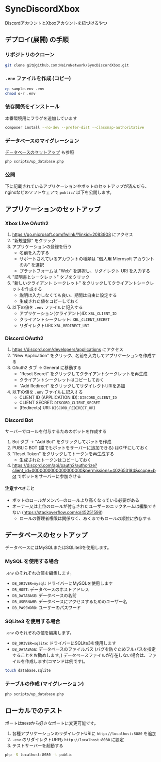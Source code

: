 # SyncDiscordXbox
DiscordアカウントとXboxアカウントを紐づけるやつ

## デプロイ(展開) の手順
### リポジトリのクローン
```bash
git clone git@github.com:NeiroNetwork/SyncDiscordXbox.git
```
### `.env` ファイルを作成 (コピー)
```bash
cp sample.env .env
chmod o-r .env
```
### 依存関係をインストール
本番環境用にフラグを追加しています
```bash
composer install --no-dev --prefer-dist --classmap-authoritative
```
### データベースのマイグレーション
<a href="#データベースのセットアップ">データベースのセットアップ</a> も参照
```bash
php scripts/up_database.php
```
### 公開
下に記載されているアプリケーションやボットのセットアップが済んだら、nginxなどのソフトウェアで `public/` 以下を公開します。

## アプリケーションのセットアップ
### Xbox Live OAuth2
1. https://go.microsoft.com/fwlink/?linkid=2083908 にアクセス
2. "新規登録" をクリック
3. アプリケーションの登録を行う
   - 名前を入力する
   - サポートされているアカウントの種類は "個人用 Microsoft アカウントのみ" を選択
   - プラットフォームは "Web" を選択し、リダイレクト URI を入力する
4. "証明書とシークレット" タブをクリック
5. "新しいクライアント シークレット" をクリックしてクライアントシークレットを作成する
   - 説明は入力しなくても良い、期間は自由に設定する
   - 生成された値をコピーしておく
6. 以下の値を `.env` ファイルに記入する
   - アプリケーション(クライアント)ID: `XBL_CLIENT_ID`
   - クライアントシークレット: `XBL_CLIENT_SECRET`
   - リダイレクトURI: `XBL_REDIRECT_URI`

### Discord OAuth2
1. https://discord.com/developers/applications にアクセス
2. "New Application" をクリック、名前を入力してアプリケーションを作成する
3. OAuth2 タブ → General に移動する
   - "Reset Secret" をクリックしてクライアントシークレットを再生成
   - クライアントシークレットはコピーしておく
   - "Add Redirect" をクリックしてリダイレクトURIを追加
4. 以下の値を `.env` ファイルに記入する
   - CLIENT ID (APPLICATION ID): `DISCORD_CLIENT_ID`
   - CLIENT SECRET: `DISCORD_CLIENT_SECRET`
   - (Redirects) URI: `DISCORD_REDIRECT_URI`

### Discord Bot
サーバーでロールを付与するためのボットを作成する
1. Bot タブ → "Add Bot" をクリックしてボットを作成
2. PUBLIC BOT (誰でもボットをサーバーに追加できる) はOFFにしておく
3. "Reset Token" をクリックしてトークンを再生成する
   - 生成されたトークンはコピーしておく
4. https://discord.com/api/oauth2/authorize?client_id=0000000000000000000&permissions=402653184&scope=bot でボットをサーバーに参加させる
#### 注意すべきこと
- ボットのロールがメンバーのロールより高くなっている必要がある
- オーナー又は上位のロールが付与されたユーザーのニックネームは編集できない (https://stackoverflow.com/q/45251598)
  - ロールの管理者権限は関係なく、あくまでもロールの順位に依存する

## データベースのセットアップ
データベースにはMySQLまたはSQLite3を使用します。
### MySQL を使用する場合
`.env` のそれぞれの値を編集します。
- `DB_DRIVER=mysql`: ドライバーにMySQLを使用します
- `DB_HOST`: データベースのホストアドレス
- `DB_DATABASE`: データベースの名前
- `DB_USERNAME`: データベースにアクセスするためのユーザー名
- `DB_PASSWORD`: ユーザーのパスワード
### SQLite3 を使用する場合
`.env` のそれぞれの値を編集します。
- `DB_DRIVER=sqlite`: ドライバーにSQLite3を使用します
- `DB_DATABASE`: データベースのファイルパス (バグを防ぐためフルパスを指定することをお勧めします。)
データベースファイルが存在しない場合は、ファイルを作成します(コマンドは例です)。
```bash
touch database.sqlite
```
### テーブルの作成 (マイグレーション)
```bash
php scripts/up_database.php
```

## ローカルでのテスト
ポートは`8080`から好きなポートに変更可能です。
1. 各種アプリケーションのリダイレクトURIに `http://localhost:8080` を追加
2. `.env` のリダイレクトURIも `http://localhost:8080` に設定
3. テストサーバーを起動する
```bash
php -S localhost:8080 -t public
```